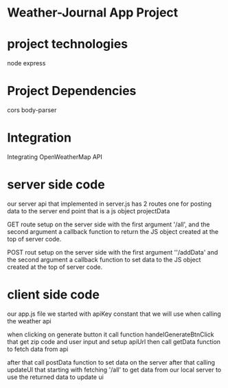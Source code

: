 # Weather-Journal App Project

# project technologies
node express

# Project Dependencies
cors body-parser

# Integration
Integrating OpenWeatherMap API

# server side code 
our server api that implemented in server.js
has 2 routes one for posting data to the server end point that is a js object projectData

GET route setup on the server side with the first argument '/all',
and the second argument a callback function to return the JS object created at the top of server code.

POST rout setup on the server side with the first argument ''/addData'
and the second argument a callback function to set data to the JS object created at the top of server code.


# client side code
our app.js file we started with apiKey constant that we will use when calling the weather api 

when clicking on generate button it call function handelGenerateBtnClick that get zip code 
and user input and setup apiUrl  then call getData function to fetch data from api 

after that call postData function to set data on the server after that calling updateUI that starting 
with fetching '/all' to get data from our local server to use the returned data to update ui 





